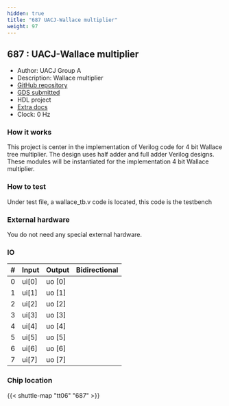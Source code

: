 ```yaml
---
hidden: true
title: "687 UACJ-Wallace multiplier"
weight: 97
---
```


## 687 : UACJ-Wallace multiplier

* Author: UACJ Group A
* Description: Wallace multiplier
* [GitHub repository](https://github.com/HHRB98/UACJ-MIE-Wallace)
* [GDS submitted](https://github.com/HHRB98/UACJ-MIE-Wallace/actions/runs/8733795721)
* HDL project
* [Extra docs]()
* Clock: 0 Hz

<!---

This file is used to generate your project datasheet. Please fill in the information below and delete any unused
sections.

You can also include images in this folder and reference them in the markdown. Each image must be less than
512 kb in size, and the combined size of all images must be less than 1 MB.
-->


### How it works

This project is center in the implementation of Verilog code for 4 bit Wallace tree multiplier. The design uses half adder and full adder Verilog designs. These modules will be instantiated for the implementation 4 bit Wallace multiplier.

### How to test

Under test file, a wallace_tb.v code is located, this code is the testbench

### External hardware

You do not need any special external hardware.


### IO

| #             | Input    | Output   | Bidirectional   |
| ------------- | -------- | -------- | --------------- |
| 0 | ui[0]  | uo [0]  |         |
| 1 | ui[1]  | uo [1]  |         |
| 2 | ui[2]  | uo [2]  |         |
| 3 | ui[3]  | uo [3]  |         |
| 4 | ui[4]  | uo [4]  |         |
| 5 | ui[5]  | uo [5]  |         |
| 6 | ui[6]  | uo [6]  |         |
| 7 | ui[7]  | uo [7]  |         |


### Chip location

{{< shuttle-map "tt06" "687" >}}
